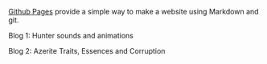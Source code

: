[Github Pages](https://pages.github.com) provide a simple way to make a
website using Markdown and git.

Blog 1: Hunter sounds and animations

Blog 2: Azerite Traits, Essences and Corruption
